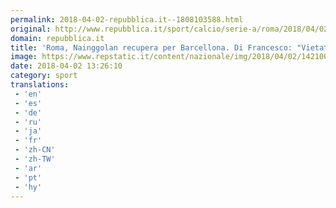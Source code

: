 ```yaml
---
permalink: 2018-04-02-repubblica.it--1808103588.html
original: http://www.repubblica.it/sport/calcio/serie-a/roma/2018/04/02/news/nainggolan_convocato_per_barcellona-192793050/?rss
domain: repubblica.it
title: 'Roma, Nainggolan recupera per Barcellona. Di Francesco: "Vietato aver paura"'
image: https://www.repstatic.it/content/nazionale/img/2018/04/02/142100956-28b6093a-0c9b-49ea-ab1e-4a7c5b46c75d.jpg
date: 2018-04-02 13:26:10
category: sport
translations: 
 - 'en'
 - 'es'
 - 'de'
 - 'ru'
 - 'ja'
 - 'fr'
 - 'zh-CN'
 - 'zh-TW'
 - 'ar'
 - 'pt'
 - 'hy'
---
```


